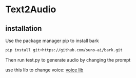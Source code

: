 # Text2Audio

## installation

Use the package manager pip to install bark

```bash
pip install git+https://github.com/suno-ai/bark.git
```

Then run test.py to generate audio by changing the prompt

use this lib to change voice:
[voice lib](https://suno-ai.notion.site/8b8e8749ed514b0cbf3f699013548683?v=bc67cff786b04b50b3ceb756fd05f68c)
